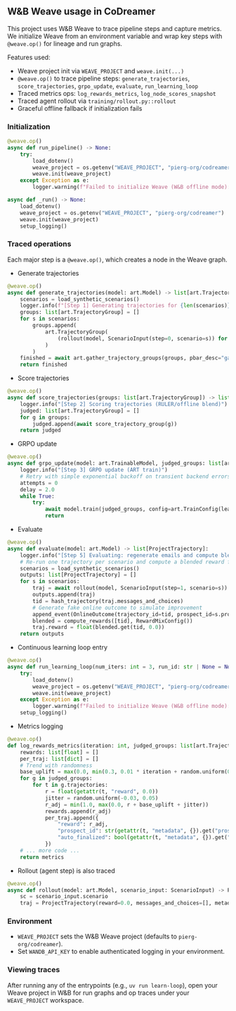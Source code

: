 ## W&B Weave usage in CoDreamer

This project uses W&B Weave to trace pipeline steps and capture metrics. We initialize Weave from an environment variable and wrap key steps with `@weave.op()` for lineage and run graphs.

Features used:
- Weave project init via `WEAVE_PROJECT` and `weave.init(...)`
- `@weave.op()` to trace pipeline steps: `generate_trajectories`, `score_trajectories`, `grpo_update`, `evaluate`, `run_learning_loop`
- Traced metrics ops: `log_rewards_metrics`, `log_node_scores_snapshot`
- Traced agent rollout via `training/rollout.py::rollout`
- Graceful offline fallback if initialization fails

### Initialization

```126:134:codreamer/scripts/pipeline.py
@weave.op()
async def run_pipeline() -> None:
    try:
        load_dotenv()
        weave_project = os.getenv("WEAVE_PROJECT", "pierg-org/codreamer")
        weave.init(weave_project)
    except Exception as e:
        logger.warning(f"Failed to initialize Weave (W&B offline mode): {e}")
```

```21:26:codreamer/scripts/train.py
async def _run() -> None:
    load_dotenv()
    weave_project = os.getenv("WEAVE_PROJECT", "pierg-org/codreamer")
    weave.init(weave_project)
    setup_logging()
```

### Traced operations

Each major step is a `@weave.op()`, which creates a node in the Weave graph.

- Generate trajectories
```39:51:codreamer/scripts/pipeline.py
@weave.op()
async def generate_trajectories(model: art.Model) -> list[art.TrajectoryGroup]:
    scenarios = load_synthetic_scenarios()
    logger.info(f"[Step 1] Generating trajectories for {len(scenarios)} prospects")
    groups: list[art.TrajectoryGroup] = []
    for s in scenarios:
        groups.append(
            art.TrajectoryGroup(
                (rollout(model, ScenarioInput(step=0, scenario=s)) for _ in range(ROLLOUTS_PER_GROUP))
            )
        )
    finished = await art.gather_trajectory_groups(groups, pbar_desc="gather", max_exceptions=ROLLOUTS_PER_GROUP * len(scenarios))
    return finished
```

- Score trajectories
```54:60:codreamer/scripts/pipeline.py
@weave.op()
async def score_trajectories(groups: list[art.TrajectoryGroup]) -> list[art.TrajectoryGroup]:
    logger.info("[Step 2] Scoring trajectories (RULER/offline blend)")
    judged: list[art.TrajectoryGroup] = []
    for g in groups:
        judged.append(await score_trajectory_group(g))
    return judged
```

- GRPO update
```63:72:codreamer/scripts/pipeline.py
@weave.op()
async def grpo_update(model: art.TrainableModel, judged_groups: list[art.TrajectoryGroup]) -> None:
    logger.info("[Step 3] GRPO update (ART train)")
    # Retry with simple exponential backoff on transient backend errors
    attempts = 0
    delay = 2.0
    while True:
        try:
            await model.train(judged_groups, config=art.TrainConfig(learning_rate=LEARNING_RATE))
            return
```

- Evaluate
```109:123:codreamer/scripts/pipeline.py
@weave.op()
async def evaluate(model: art.Model) -> list[ProjectTrajectory]:
    logger.info("[Step 5] Evaluating: regenerate emails and compute blended feedback rewards")
    # Re-run one trajectory per scenario and compute a blended reward from feedback logs
    scenarios = load_synthetic_scenarios()
    outputs: list[ProjectTrajectory] = []
    for s in scenarios:
        traj = await rollout(model, ScenarioInput(step=1, scenario=s))
        outputs.append(traj)
        tid = hash_trajectory(traj.messages_and_choices)
        # Generate fake online outcome to simulate improvement
        append_event(OnlineOutcome(trajectory_id=tid, prospect_id=s.prospect.prospect_id, step=1, ts=datetime.utcnow(), opened=True, replied=True))
        blended = compute_rewards([tid], RewardMixConfig())
        traj.reward = float(blended.get(tid, 0.0))
    return outputs
```

- Continuous learning loop entry
```448:456:codreamer/scripts/pipeline.py
@weave.op()
async def run_learning_loop(num_iters: int = 3, run_id: str | None = None, depth: int | None = None) -> None:
    try:
        load_dotenv()
        weave_project = os.getenv("WEAVE_PROJECT", "pierg-org/codreamer")
        weave.init(weave_project)
    except Exception as e:
        logger.warning(f"Failed to initialize Weave (W&B offline mode): {e}")
    setup_logging()
```

- Metrics logging
```303:361:codreamer/scripts/pipeline.py
@weave.op()
def log_rewards_metrics(iteration: int, judged_groups: list[art.TrajectoryGroup]) -> dict:
    rewards: list[float] = []
    per_traj: list[dict] = []
    # Trend with randomness
    base_uplift = max(0.0, min(0.3, 0.01 * iteration + random.uniform(0.0, 0.02)))
    for g in judged_groups:
        for t in g.trajectories:
            r = float(getattr(t, "reward", 0.0))
            jitter = random.uniform(-0.03, 0.05)
            r_adj = min(1.0, max(0.0, r + base_uplift + jitter))
            rewards.append(r_adj)
            per_traj.append({
                "reward": r_adj,
                "prospect_id": str(getattr(t, "metadata", {}).get("prospect_id", "")) if isinstance(getattr(t, "metadata", {}), dict) else "",
                "auto_finalized": bool(getattr(t, "metadata", {}).get("auto_finalized", False)) if isinstance(getattr(t, "metadata", {}), dict) else False,
            })
    # ... more code ...
    return metrics
```

- Rollout (agent step) is also traced
```38:43:codreamer/training/rollout.py
@weave.op()
async def rollout(model: art.Model, scenario_input: ScenarioInput) -> ProjectTrajectory:
    sc = scenario_input.scenario
    traj = ProjectTrajectory(reward=0.0, messages_and_choices=[], metadata={"step": scenario_input.step, "prospect_id": sc.prospect.prospect_id})
```

### Environment

- `WEAVE_PROJECT` sets the W&B Weave project (defaults to `pierg-org/codreamer`).
- Set `WANDB_API_KEY` to enable authenticated logging in your environment.

### Viewing traces

After running any of the entrypoints (e.g., `uv run learn-loop`), open your Weave project in W&B for run graphs and op traces under your `WEAVE_PROJECT` workspace.
